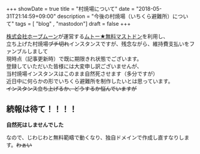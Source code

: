 +++
showDate = true
title = "村焼場について"
date = "2018-05-31T21:14:59+09:00"
description = "今後の村焼場（いちくら避難所）について"
tags = [ "blog" , "mastodon"]
draft = false
+++

[株式会社ホープムーン](http://www.hopemoon.com/)が運営する[ムトー★無料マストドン](https://free.m.to/)を利用し、  
立ち上げた村焼場~~ブチ切れ~~インスタンスですが、残念ながら、維持費支払いをファンブルしまして  
現時点（記事更新時）で既に期限きれ状態でございます。  
登録していただいた皆様には大変申し訳ございませんが、  
当村焼場インスタンスはこのまま自然死させます（多分ですが）  
近日中に何らかの形でいちくら避難所を制作したいとは思っています。  
~~インスタンス立ち上げるか、どうするか悩んでいますが~~

## 続報は待て！！！！

__自然死はしませんでした__

なので、じわじわと無料範疇で動くなり、独自ドメインで作成し直すなりします。~~わぁい~~

